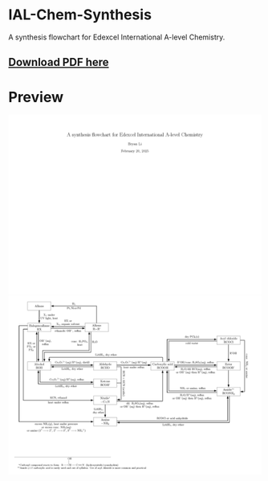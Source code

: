 # IAL-Chem-Synthesis
A synthesis flowchart for Edexcel International A-level Chemistry.
## [Download PDF here](https://github.com/watermelonoof/IAL-Chem-Synthesis/blob/main/IAL_Synthesis_Flowchart.pdf?raw=true)

# Preview
![IAL_Synthesis_Flowchart_Page_1.png](IAL_Synthesis_Flowchart_Page_1.png)
![IAL_Synthesis_Flowchart_Page_2.png](IAL_Synthesis_Flowchart_Page_2.png)
